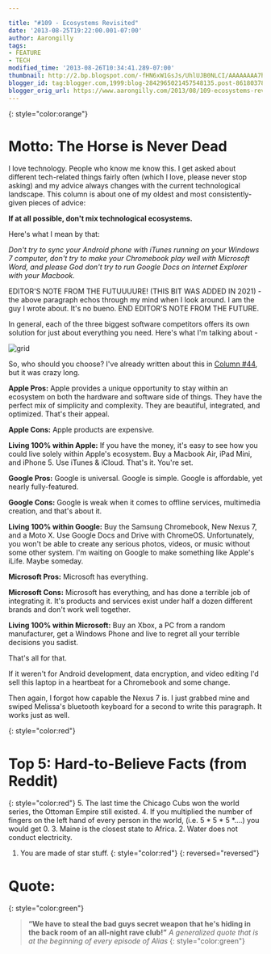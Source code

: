 ```yaml
---

title: "#109 - Ecosystems Revisited"
date: '2013-08-25T19:22:00.001-07:00'
author: Aarongilly
tags:
- FEATURE
- TECH
modified_time: '2013-08-26T10:34:41.289-07:00'
thumbnail: http://2.bp.blogspot.com/-fHN6xW1GsJs/UhlUJB0NLCI/AAAAAAAA7hg/i9oXN8330v4/s72-c/Column+109+-+Ecosystems.PNG
blogger_id: tag:blogger.com,1999:blog-2842965021457548135.post-8618037873671419303
blogger_orig_url: https://www.aarongilly.com/2013/08/109-ecosystems-revisited.html
---
```


{: style="color:orange"}
# Motto: The Horse is Never Dead

I love technology. People who know me know this. I get asked about different tech-related things fairly often (which I love, please never stop asking) and my advice always changes with the current technological landscape. This column is about one of my oldest and most consistently-given pieces of advice:

**If at all possible, don't mix technological ecosystems.**

Here's what I mean by that:

*Don't try to sync your Android phone with iTunes running on your Windows 7 computer, don't try to make your Chromebook play well with Microsoft Word, and please God don't try to run Google Docs on Internet Explorer with your Macbook.*

EDITOR'S NOTE FROM THE FUTUUUURE! (THIS BIT WAS ADDED IN 2021) - the above paragraph echos through my mind when I look around. I am the guy I wrote about. It's no bueno. END EDITOR'S NOTE FROM THE FUTURE.

In general, each of the three biggest software competitors offers its own solution for just about everything you need. Here's what I'm talking about -

![grid](http://2.bp.blogspot.com/-fHN6xW1GsJs/UhlUJB0NLCI/AAAAAAAA7hg/i9oXN8330v4/s1600/Column+109+-+Ecosystems.PNG)

So, who should you choose? I've already written about this in [Column #44]({{siteurl}}/44), but it was crazy long.

**Apple Pros:**
Apple provides a unique opportunity to stay within an ecosystem on both the hardware and software side of things. They have the perfect mix of simplicity and complexity. They are beautiful, integrated, and optimized. That's their appeal.

**Apple Cons:**
Apple products are expensive.

**Living 100% within Apple:**
If you have the money, it's easy to see how you could live solely within Apple's ecosystem. Buy a Macbook Air, iPad Mini, and iPhone 5. Use iTunes & iCloud. That's it. You're set.

**Google Pros:**
Google is universal. Google is simple. Google is affordable, yet nearly fully-featured.

**Google Cons:**
Google is weak when it comes to offline services, multimedia creation, and that's about it.

**Living 100% within Google:**
Buy the Samsung Chromebook, New Nexus 7, and a Moto X. Use Google Docs and Drive with ChromeOS. Unfortunately, you won't be able to create any serious photos, videos, or music without some other system. I'm waiting on Google to make something like Apple's iLife. Maybe someday.

**Microsoft Pros:**
Microsoft has everything.

**Microsoft Cons:**
Microsoft has everything, and has done a terrible job of integrating it. It's products and services exist under half a dozen different brands and don't work well together.

**Living 100% within Microsoft:**
Buy an Xbox, a PC from a random manufacturer, get a Windows Phone and live to regret all your terrible decisions you sadist.

That's all for that.

If it weren't for Android development, data encryption, and video editing I'd sell this laptop in a heartbeat for a Chromebook and some change.

Then again, I forgot how capable the Nexus 7 is. I just grabbed mine and swiped Melissa's bluetooth keyboard for a second to write this paragraph. It works just as well.

{: style="color:red"}
# Top 5: Hard-to-Believe Facts (from Reddit)
{: style="color:red"}
5. The last time the Chicago Cubs won the world series, the Ottoman Empire still existed. 
4. If you multiplied the number of fingers on the left hand of every person in the world, (i.e. 5 * 5 * 5 *....) you would get 0.
3. Maine is the closest state to Africa.
2. Water does not conduct electricity.
1. You are made of star stuff.
{: style="color:red"}
{: reversed="reversed"}

# Quote:
{: style="color:green"}
> **“We have to steal the bad guys secret weapon that he's hiding in the back room of an all-night rave club!”**
<cite>A generalized quote that is at the beginning of every episode of Alias</cite>
{: style="color:green"}